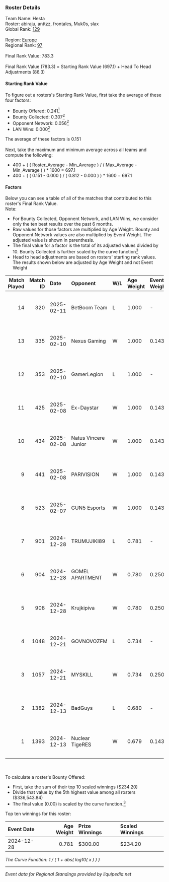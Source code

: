 ### Roster Details<br />
Team Name: Hesta<br />
Roster: abiraju, anttzz, frontales, Muk0s, slax<br />
Global Rank: [129](../../standings_global_2025_03_01.md)<br />
<br />
Region: [Europe]( ../../standings_europe_2025_03_01.md)<br />
Regional Rank: [97]( ../../standings_europe_2025_03_01.md)<br />
<br />
Final Rank Value:  783.3<br />
<br />
Final Rank Value (783.3) = Starting Rank Value (697.1) + Head To Head Adjustments (86.3)<br />

#### Starting Rank Value<br />
To figure out a rosters's Starting Rank Value, first take the average of these four factors:<br />
- Bounty Offered: 0.241[<sup>1</sup>](#table2)
- Bounty Collected: 0.307[<sup>2</sup>](#table1)
- Opponent Network: 0.056[<sup>2</sup>](#table1)
- LAN Wins: 0.000[<sup>2</sup>](#table1)

The average of these factors is 0.151<br />
<br />
Next, take the maximum and minimum average across all teams and compute the following:<br />
- 400 + ( ( Roster_Average - Min_Average ) / ( Max_Average - Min_Average ) ) * 1600 = 697.1
- 400 + ( ( 0.151 - 0.000 ) / ( 0.812 - 0.000 ) ) * 1600 = 697.1


#### Factors<br />
Below you can see a table of all of the matches that contributed to this roster's Final Rank Value.<br />
Note:<br />

- For Bounty Collected, Opponent Network, and LAN Wins, we consider only the ten best results over the past 6 months.
- Raw values for those factors are multiplied by Age Weight. Bounty and Opponent Network values are also multiplied by Event Weight. The adjusted value is shown in parenthesis.
- The final value for a factor is the total of its adjusted values divided by 10. Bounty Collected is further scaled by the curve function[<sup>3</sup>](#curveFunction)
- Head to head adjustments are based on rosters' starting rank values. The results shown below are adjusted by Age Weight and not Event Weight
<span id="table1"></span><br />


| Match Played | Match ID | Date       | Opponent             | W/L | Age Weight | Event Weight | Bounty Collected | Opponent Network | LAN Wins  | H2H Adj. | Roster                                  |
| -: | -: | :- | :- | :- | :- | :- | :- | :- | :- | -: | :- |
|           14 |      320 | 2025-02-11 | BetBoom Team         | L   | 1.000      | -            | -                | -                | -         |    -5.03 | abiraju, anttzz, frontales, Muk0s, slax |
|           13 |      335 | 2025-02-10 | Nexus Gaming         | W   | 1.000      | 0.143        | 0.186 (0.027)    | 0.861 (0.123)    | 0 (0.000) |    21.82 | abiraju, anttzz, frontales, Muk0s, slax |
|           12 |      353 | 2025-02-10 | GamerLegion          | L   | 1.000      | -            | -                | -                | -         |    -0.33 | abiraju, anttzz, frontales, Muk0s, slax |
|           11 |      425 | 2025-02-08 | Ex-Daystar           | W   | 1.000      | 0.143        | 0.000 (0.000)    | 0.154 (0.022)    | 0 (0.000) |     9.23 | abiraju, anttzz, frontales, Muk0s, slax |
|           10 |      434 | 2025-02-08 | Natus Vincere Junior | W   | 1.000      | 0.143        | 0.091 (0.013)    | 1.000 (0.143)    | 0 (0.000) |    25.46 | abiraju, anttzz, frontales, Muk0s, slax |
|            9 |      441 | 2025-02-08 | PARIVISION           | W   | 1.000      | 0.143        | 0.000 (0.000)    | 0.715 (0.102)    | 0 (0.000) |    19.07 | abiraju, anttzz, frontales, Muk0s, slax |
|            8 |      523 | 2025-02-07 | GUN5 Esports         | W   | 1.000      | 0.143        | 0.104 (0.015)    | 0.575 (0.082)    | 0 (0.000) |    25.84 | abiraju, anttzz, frontales, Muk0s, slax |
|            7 |      901 | 2024-12-28 | TRUMUJIKI89          | L   | 0.781      | -            | -                | -                | -         |   -14.24 | abiraju, anttzz, frontales, Muk0s, slax |
|            6 |      904 | 2024-12-28 | GOMEL APARTMENT      | W   | 0.780      | 0.250        | 0.000 (0.000)    | 0.040 (0.008)    | 0 (0.000) |     4.07 | abiraju, anttzz, frontales, Muk0s, slax |
|            5 |      908 | 2024-12-28 | Krujkipiva           | W   | 0.780      | 0.250        | 0.000 (0.000)    | 0.000 (0.000)    | 0 (0.000) |     3.92 | abiraju, anttzz, frontales, Muk0s, slax |
|            4 |     1048 | 2024-12-21 | GOVNOVOZFM           | L   | 0.734      | -            | -                | -                | -         |   -13.83 | abiraju, anttzz, frontales, Muk0s, slax |
|            3 |     1057 | 2024-12-21 | MYSKILL              | W   | 0.734      | 0.250        | 0.002 (0.000)    | 0.142 (0.026)    | 0 (0.000) |    10.91 | abiraju, anttzz, frontales, Muk0s, slax |
|            2 |     1382 | 2024-12-13 | BadGuys              | L   | 0.680      | -            | -                | -                | -         |   -13.68 | abiraju, anttzz, frontales, Muk0s, slax |
|            1 |     1393 | 2024-12-13 | Nuclear TigeRES      | W   | 0.679      | 0.143        | 0.004 (0.000)    | 0.541 (0.053)    | 0 (0.000) |    13.04 | abiraju, anttzz, frontales, Muk0s, slax |

<br />
<span id="table2"></span><br />
To calculate a roster's Bounty Offered:<br />

- First, take the sum of their top 10 scaled winnings ($234.20)
- Divide that value by the 5th highest value among all rosters ($336,543.84)
- The final value (0.00) is scaled by the curve function.[<sup>3</sup>](#curveFunction)

Top ten winnings for this roster:<br />

| Event Date | Age Weight | Prize Winnings | Scaled Winnings |
| :- | -: | :- | :- |
| 2024-12-28 |      0.781 | $300.00        | $234.20         |


<span id="curveFunction"></span>_The Curve Function: 1 / ( 1 + abs( log10( x ) ) )_<br />

---
_Event data for Regional Standings provided by liquipedia.net_<br />
